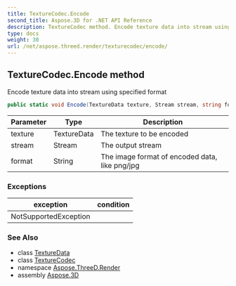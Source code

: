 ```yaml
---
title: TextureCodec.Encode
second_title: Aspose.3D for .NET API Reference
description: TextureCodec method. Encode texture data into stream using specified format
type: docs
weight: 30
url: /net/aspose.threed.render/texturecodec/encode/
---
```

## TextureCodec.Encode method

Encode texture data into stream using specified format

```csharp
public static void Encode(TextureData texture, Stream stream, string format)
```

| Parameter | Type | Description |
| --- | --- | --- |
| texture | TextureData | The texture to be encoded |
| stream | Stream | The output stream |
| format | String | The image format of encoded data, like png/jpg |

### Exceptions

| exception | condition |
| --- | --- |
| NotSupportedException |  |

### See Also

* class [TextureData](../../texturedata/)
* class [TextureCodec](../)
* namespace [Aspose.ThreeD.Render](../../texturecodec/)
* assembly [Aspose.3D](../../../)


